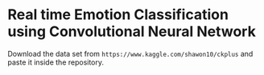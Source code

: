 # Real time Emotion Classification using Convolutional Neural Network
Download the data set from `https://www.kaggle.com/shawon10/ckplus` and paste it inside the repository.